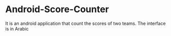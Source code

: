 # Android-Score-Counter
It is an android application that count the scores of two teams. The interface is in Arabic
